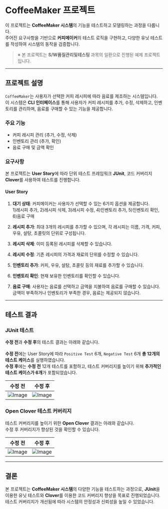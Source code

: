 # CoffeeMaker 프로젝트

이 프로젝트는 **CoffeeMaker 시스템**의 기능을 테스트하고 모델링하는 과정을 다룹니다.</br> 
주어진 요구사항을 기반으로 **커피메이커**의 테스트 로직을 구현하고, 다양한 유닛 테스트를 작성하여 시스템의 동작을 검증합니다.

> ※ 본 프로젝트는 **S/W품질관리및테스팅** 과목의 일환으로 진행된 예제 프로젝트입니다.

---

## 프로젝트 설명

`CoffeeMaker`는 사용자가 선택한 커피 레시피에 따라 음료를 제조하는 시스템입니다.
이 시스템은 **CLI 인터페이스**를 통해 사용자가 커피 레시피를 추가, 수정, 삭제하고, 인벤토리를 관리하며, 음료를 구매할 수 있는 기능을 제공합니다.

### 주요 기능

- 커피 레시피 관리 (추가, 수정, 삭제)
- 인벤토리 관리 (추가, 확인)
- 음료 구매 및 금액 확인

### 요구사항

본 프로젝트는 **User Story**에 따라 단위 테스트 프레임워크 **JUnit**, 코드 커버리지 **Clover**를 사용하여 테스트를 진행합니다.

#### User Story
1. **대기 상태**: 커피메이커는 사용자가 선택할 수 있는 6가지 옵션을 제공합니다. </br>
   1)레시피 추가, 2)레시피 삭제, 3)레시피 수정, 4)인벤토리 추가, 5)인벤토리 확인, 6)음료 구매

2. **레시피 추가**: 최대 3개의 레시피를 추가할 수 있으며, 각 레시피는 이름, 가격, 커피, 우유, 설탕, 초콜릿의 단위로 구성됩니다.

3. **레시피 삭제**: 이미 등록된 레시피를 삭제할 수 있습니다.

4. **레시피 수정**: 기존 레시피의 가격과 재료의 단위를 수정할 수 있습니다.

5. **인벤토리 추가**: 커피, 우유, 설탕, 초콜릿 등의 재료를 추가할 수 있습니다.

6. **인벤토리 확인**: 현재 보유한 인벤토리를 확인할 수 있습니다.

7. **음료 구매**: 사용자는 음료를 선택하고 금액을 지불하여 음료를 구매할 수 있습니다. 금액이 부족하거나 인벤토리가 부족한 경우, 음료는 제공되지 않습니다.

---

## 테스트 결과

### JUnit 테스트
**수정 전**과 **수정 후**의 테스트 결과는 아래와 같습니다.</br></br>
**수정 전**에는 User Story에 따라 `Positive Test` 6개, `Negative Test` 6개 **총 12개의 테스트 케이스**를 실행하였습니다.</br>
**수정 후**에는 **수정 전** 12개 테스트를 포함하고, 테스트 커버리지를 높이기 위해 **추가적인 테스트 케이스가 6개**가 포함되었습니다.

|수정 전|수정 후|
|-----|-----|
| ![Image](https://github.com/user-attachments/assets/89521ecb-7652-421b-860b-f928a361c969)  |![Image](https://github.com/user-attachments/assets/0ea96044-0249-4465-82e8-e6c3e17c1048)  |

### Open Clover 테스트 커버리지
테스트 커버리지를 높이기 위한 **Open Clover** 결과는 아래와 같습니다. </br>
수정 후 커버리지가 향상된 것을 확인할 수 있습니다.

|수정 전|수정 후|
|-----|-----|
| ![Image](https://github.com/user-attachments/assets/e5995b5d-3c54-4ddd-9dd8-a579a1678ce4)  |![Image](https://github.com/user-attachments/assets/98fddf19-a959-48d6-84c4-e69ba37a039c)  |

---

## 결론

본 프로젝트는 **CoffeeMaker 시스템**의 다양한 기능을 테스트하는 과정으로, **JUnit**을 이용한 유닛 테스트와 **Clover**를 이용한 코드 커버리지 향상을 목표로 진행되었습니다. 테스트 커버리지가 개선됨에 따라 시스템의 안정성과 신뢰성을 높일 수 있었습니다.
